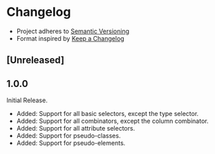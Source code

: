 # Changelog

* Project adheres to [Semantic Versioning](https://semver.org/spec/v2.0.0.html)
* Format inspired by [Keep a Changelog](https://keepachangelog.com/en/1.0.0/)

## [Unreleased]

## 1.0.0

Initial Release.

* Added: Support for all basic selectors, except the type selector.
* Added: Support for all combinators, except the column combinator.
* Added: Support for all attribute selectors.
* Added: Support for pseudo-classes.
* Added: Support for pseudo-elements.
